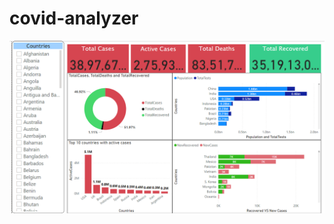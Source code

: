 # covid-analyzer

![Screenshot](https://github.com/AnsumanMishra-git/covid-analyzer/blob/main/Screenshot%20.png)
